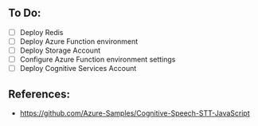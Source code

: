 
## To Do:

* [ ] Deploy Redis
* [ ] Deploy Azure Function environment
* [ ] Deploy Storage Account
* [ ] Configure Azure Function environment settings
* [ ] Deploy Cognitive Services Account

## References:

* https://github.com/Azure-Samples/Cognitive-Speech-STT-JavaScript
